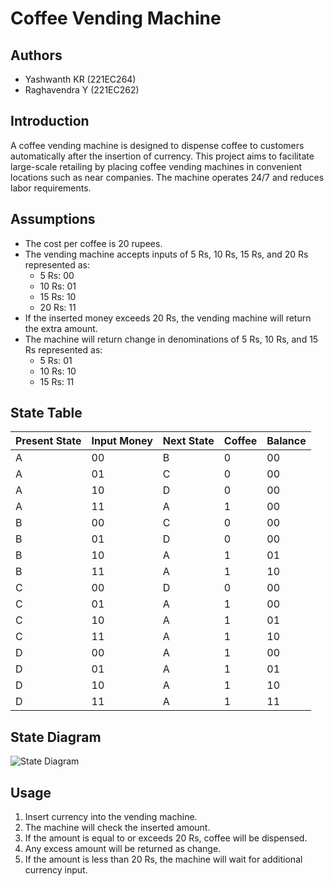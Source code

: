 # Coffee Vending Machine

## Authors
- Yashwanth KR (221EC264)
- Raghavendra Y (221EC262)

## Introduction
A coffee vending machine is designed to dispense coffee to customers automatically after the insertion of currency. This project aims to facilitate large-scale retailing by placing coffee vending machines in convenient locations such as near companies. The machine operates 24/7 and reduces labor requirements.

## Assumptions
- The cost per coffee is 20 rupees.
- The vending machine accepts inputs of 5 Rs, 10 Rs, 15 Rs, and 20 Rs represented as:
  - 5 Rs: 00
  - 10 Rs: 01
  - 15 Rs: 10
  - 20 Rs: 11
- If the inserted money exceeds 20 Rs, the vending machine will return the extra amount.
- The machine will return change in denominations of 5 Rs, 10 Rs, and 15 Rs represented as:
  - 5 Rs: 01
  - 10 Rs: 10
  - 15 Rs: 11

## State Table

| Present State | Input Money | Next State | Coffee | Balance |
|---------------|-------------|------------|--------|---------|
| A             | 00          | B          | 0      | 00      |
| A             | 01          | C          | 0      | 00      |
| A             | 10          | D          | 0      | 00      |
| A             | 11          | A          | 1      | 00      |
| B             | 00          | C          | 0      | 00      |
| B             | 01          | D          | 0      | 00      |
| B             | 10          | A          | 1      | 01      |
| B             | 11          | A          | 1      | 10      |
| C             | 00          | D          | 0      | 00      |
| C             | 01          | A          | 1      | 00      |
| C             | 10          | A          | 1      | 01      |
| C             | 11          | A          | 1      | 10      |
| D             | 00          | A          | 1      | 00      |
| D             | 01          | A          | 1      | 01      |
| D             | 10          | A          | 1      | 10      |
| D             | 11          | A          | 1      | 11      |

## State Diagram
![State Diagram](path_to_your_state_diagram_image)

## Usage
1. Insert currency into the vending machine.
2. The machine will check the inserted amount.
3. If the amount is equal to or exceeds 20 Rs, coffee will be dispensed.
4. Any excess amount will be returned as change.
5. If the amount is less than 20 Rs, the machine will wait for additional currency input.
